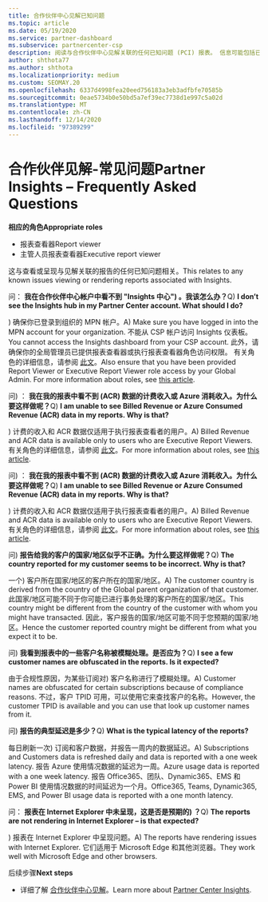 ```yaml
---
title: 合作伙伴中心见解已知问题
ms.topic: article
ms.date: 05/19/2020
ms.service: partner-dashboard
ms.subservice: partnercenter-csp
description: 阅读与合作伙伴中心见解关联的任何已知问题 (PCI) 报表。 信息可能包括已知呈现问题或报告限制。
author: shthota77
ms.author: shthota
ms.localizationpriority: medium
ms.custom: SEOMAY.20
ms.openlocfilehash: 6337d4998fea20eed756183a3eb3adfbfe70585b
ms.sourcegitcommit: 0eae5734b0e50bd5a7ef39ec7738d1e997c5a02d
ms.translationtype: MT
ms.contentlocale: zh-CN
ms.lasthandoff: 12/14/2020
ms.locfileid: "97389299"
---
```

# <a name="partner-insights--frequently-asked-questions"></a><span data-ttu-id="f1d31-104">合作伙伴见解-常见问题</span><span class="sxs-lookup"><span data-stu-id="f1d31-104">Partner Insights – Frequently Asked Questions</span></span>

<span data-ttu-id="f1d31-105">**相应的角色**</span><span class="sxs-lookup"><span data-stu-id="f1d31-105">**Appropriate roles**</span></span>
- <span data-ttu-id="f1d31-106">报表查看器</span><span class="sxs-lookup"><span data-stu-id="f1d31-106">Report viewer</span></span>
- <span data-ttu-id="f1d31-107">主管人员报表查看器</span><span class="sxs-lookup"><span data-stu-id="f1d31-107">Executive report viewer</span></span>

<span data-ttu-id="f1d31-108">这与查看或呈现与见解关联的报告的任何已知问题相关。</span><span class="sxs-lookup"><span data-stu-id="f1d31-108">This relates to any known issues viewing or rendering reports associated with Insights.</span></span>

<span data-ttu-id="f1d31-109">问： **我在合作伙伴中心帐户中看不到 "Insights 中心") 。我该怎么办？**</span><span class="sxs-lookup"><span data-stu-id="f1d31-109">Q) **I don’t see the Insights hub in my Partner Center account. What should I do?**</span></span>

<span data-ttu-id="f1d31-110">) 确保你已登录到组织的 MPN 帐户。</span><span class="sxs-lookup"><span data-stu-id="f1d31-110">A) Make sure you have logged in into the MPN account for your organization.</span></span> <span data-ttu-id="f1d31-111">不能从 CSP 帐户访问 Insights 仪表板。</span><span class="sxs-lookup"><span data-stu-id="f1d31-111">You cannot access the Insights dashboard from your CSP account.</span></span> <span data-ttu-id="f1d31-112">此外，请确保你的全局管理员已提供报表查看器或执行报表查看器角色访问权限。 有关角色的详细信息，请参阅 [此文](https://docs.microsoft.com/partner-center/pci-roles)。</span><span class="sxs-lookup"><span data-stu-id="f1d31-112">Also ensure that you have been provided Report Viewer or Executive Report Viewer role access by your Global Admin.  For more information about roles, see [this article](https://docs.microsoft.com/partner-center/pci-roles).</span></span>

<span data-ttu-id="f1d31-113">问) ： **我在我的报表中看不到 (ACR) 数据的计费收入或 Azure 消耗收入。为什么要这样做呢？**</span><span class="sxs-lookup"><span data-stu-id="f1d31-113">Q) **I am unable to see Billed Revenue or Azure Consumed Revenue (ACR) data in my reports. Why is that?**</span></span>

<span data-ttu-id="f1d31-114">) 计费的收入和 ACR 数据仅适用于执行报表查看者的用户。</span><span class="sxs-lookup"><span data-stu-id="f1d31-114">A) Billed Revenue and ACR data is available only to users who are Executive Report Viewers.</span></span>  <span data-ttu-id="f1d31-115">有关角色的详细信息，请参阅 [此文](https://docs.microsoft.com/partner-center/pci-roles)。</span><span class="sxs-lookup"><span data-stu-id="f1d31-115">For more information about roles, see [this article](https://docs.microsoft.com/partner-center/pci-roles).</span></span>

<span data-ttu-id="f1d31-116">问) ： **我在我的报表中看不到 (ACR) 数据的计费收入或 Azure 消耗收入。为什么要这样做呢？**</span><span class="sxs-lookup"><span data-stu-id="f1d31-116">Q) **I am unable to see Billed Revenue or Azure Consumed Revenue (ACR) data in my reports. Why is that?**</span></span>

<span data-ttu-id="f1d31-117">) 计费的收入和 ACR 数据仅适用于执行报表查看者的用户。</span><span class="sxs-lookup"><span data-stu-id="f1d31-117">A) Billed Revenue and ACR data is available only to users who are Executive Report Viewers.</span></span> <span data-ttu-id="f1d31-118">有关角色的详细信息，请参阅 [此文](https://docs.microsoft.com/partner-center/pci-roles)。</span><span class="sxs-lookup"><span data-stu-id="f1d31-118">For more information about roles, see [this article](https://docs.microsoft.com/partner-center/pci-roles).</span></span>

<span data-ttu-id="f1d31-119">问) **报告给我的客户的国家/地区似乎不正确。为什么要这样做呢？**</span><span class="sxs-lookup"><span data-stu-id="f1d31-119">Q) **The country reported for my customer seems to be incorrect. Why is that?**</span></span>

<span data-ttu-id="f1d31-120">一个) 客户所在国家/地区的客户所在的国家/地区。</span><span class="sxs-lookup"><span data-stu-id="f1d31-120">A) The customer country is derived from the country of the Global parent organization of that customer.</span></span> <span data-ttu-id="f1d31-121">此国家/地区可能不同于你可能已进行事务处理的客户所在的国家/地区。</span><span class="sxs-lookup"><span data-stu-id="f1d31-121">This country might be different from the country of the customer with whom you might have transacted.</span></span> <span data-ttu-id="f1d31-122">因此，客户报告的国家/地区可能不同于您预期的国家/地区。</span><span class="sxs-lookup"><span data-stu-id="f1d31-122">Hence the customer reported country might be different from what you expect it to be.</span></span>

<span data-ttu-id="f1d31-123">问) **我看到报表中的一些客户名称被模糊处理。是否应为？**</span><span class="sxs-lookup"><span data-stu-id="f1d31-123">Q) **I see a few customer names are obfuscated in the reports. Is it expected?**</span></span>

<span data-ttu-id="f1d31-124">由于合规性原因，为某些订阅对) 客户名称进行了模糊处理。</span><span class="sxs-lookup"><span data-stu-id="f1d31-124">A) Customer names are obfuscated for certain subscriptions because of compliance reasons.</span></span> <span data-ttu-id="f1d31-125">不过，客户 TPID 可用，可以使用它来查找客户的名称。</span><span class="sxs-lookup"><span data-stu-id="f1d31-125">However, the customer TPID is available and you can use that look up customer names from it.</span></span>

<span data-ttu-id="f1d31-126">问) **报告的典型延迟是多少？**</span><span class="sxs-lookup"><span data-stu-id="f1d31-126">Q) **What is the typical latency of the reports?**</span></span>

<span data-ttu-id="f1d31-127">每日刷新一次) 订阅和客户数据，并报告一周内的数据延迟。</span><span class="sxs-lookup"><span data-stu-id="f1d31-127">A) Subscriptions and Customers data is refreshed daily and data is reported with a one week latency.</span></span> <span data-ttu-id="f1d31-128">报告 Azure 使用情况数据的延迟为一周。</span><span class="sxs-lookup"><span data-stu-id="f1d31-128">Azure usage data is reported with a one week latency.</span></span> <span data-ttu-id="f1d31-129">报告 Office365、团队、Dynamic365、EMS 和 Power BI 使用情况数据的时间延迟为一个月。</span><span class="sxs-lookup"><span data-stu-id="f1d31-129">Office365, Teams, Dynamic365, EMS, and Power BI usage data is reported with a one month latency.</span></span>

<span data-ttu-id="f1d31-130">问： **报表在 Internet Explorer 中未呈现，这是否是预期的) ？**</span><span class="sxs-lookup"><span data-stu-id="f1d31-130">Q) **The reports are not rendering in Internet Explorer – is that expected?**</span></span>

<span data-ttu-id="f1d31-131">) 报表在 Internet Explorer 中呈现问题。</span><span class="sxs-lookup"><span data-stu-id="f1d31-131">A)  The reports have rendering issues with Internet Explorer.</span></span> <span data-ttu-id="f1d31-132">它们适用于 Microsoft Edge 和其他浏览器。</span><span class="sxs-lookup"><span data-stu-id="f1d31-132">They work well with Microsoft Edge and other browsers.</span></span>

<span data-ttu-id="f1d31-133">后续步骤</span><span class="sxs-lookup"><span data-stu-id="f1d31-133">**Next steps**</span></span>

- <span data-ttu-id="f1d31-134">详细了解 [合作伙伴中心见解](partner-center-insights.md)。</span><span class="sxs-lookup"><span data-stu-id="f1d31-134">Learn more about [Partner Center Insights](partner-center-insights.md).</span></span>
